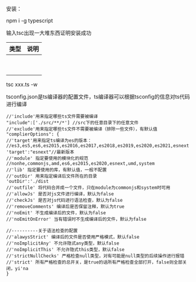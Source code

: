 安装：

npm i -g typescript

输入tsc出现一大堆东西证明安装成功

| 类型 | 说明 |
| ---- | ---- |
|      |      |
|      |      |
|      |      |
|      |      |
|      |      |
|      |      |
|      |      |
|      |      |
|      |      |

tsc  xxx.ts -w

tsconfig.json是ts编译器的配置文件，ts编译器可以根据tsconfig的信息对ts代码进行编译

```
//'include'用来指定哪些ts文件需要被编译
"include":['./src/**/*'] //src下的任意目录下的任意文件
//'exclude'用来指定哪些ts文件不需要被编译（排除一些文件），有默认值
"complierOptions": {
//'target'用来指定ts编译为es的版本：
//es3,es5,es6,es2015,es2016,es2017,es2018,es2019,es2020,es2021,esnext
'target':"esnext"//最新版本
//'module' 指定要使用的模块化的规范
//nonhe,commonjs,amd,es6,es2015,es2020,esnext,umd,system
//'lib' 指定要使用的库，有默认值，一般不配置
//'outDir' 用来指定编译后文件所在的目录
'outDir':'./dist
//'outfile' 将代码合并成一个文件，只在module为commonjs和system时可用
//'allowJs' 是否对js文件进行编译，默认为false
//'checkJs' 是否对js代码进行语法检查，默认为false
//'removeComments' 编译后是否保留注释，默认为true
//'noEmit' 不生成编译后的文件，默认为false
//'noEmitOnError' 当有错误时不生成编译后的文件，默认为false

//----------关于语法检查的配置
//'alawysStrict' 编译后的文件是否使用严格模式，默认false
//'noImplicitAny' 不允许隐式any类型，默认false
//'noImplicitThis' 不允许隐式this类型，默认false
//'strictNullChecks' 严格检查null类型，对有可能是null类型的后续操作进行报错
//'strict' 所有严格检查的总开关，是true的话所有严格检查全部打开，false则全部关闭，yi'na
}
```

